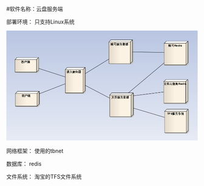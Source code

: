 #软件名称：云盘服务端

部署环境：
    只支持Linux系统

![部署图](./deployment.jpg)

网络框架：
    使用的tbnet

数据库：
    redis

文件系统：
    淘宝的TFS文件系统


